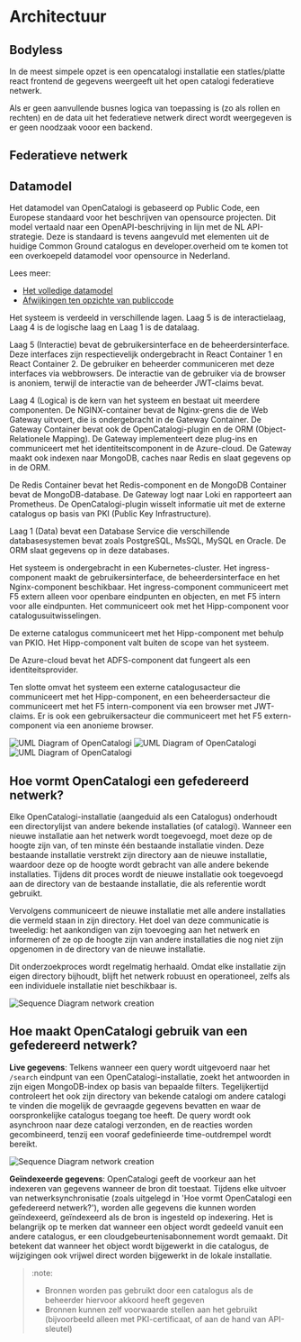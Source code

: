 # Architectuur

## Bodyless
In de meest simpele opzet is een opencatalogi installatie een statles/platte react frontend de gegevens weergeeft uit het open catalogi federatieve netwerk.

Als er geen aanvullende busnes logica van toepassing is (zo als rollen en rechten) en de data uit het federatieve netwerk direct wordt weergegeven is er geen noodzaak vooor een backend.

## Federatieve netwerk

## Datamodel

Het datamodel van OpenCatalogi is gebaseerd op Public Code, een Europese standaard voor het beschrijven van opensource projecten. Dit model vertaald naar een OpenAPI-beschrijving in lijn met de NL API-strategie. Deze is standaard is tevens aangevuld met elementen uit de huidige Common Ground catalogus en developer.overheid om te komen tot een overkoepeld datamodel voor opensource in Nederland.

Lees meer:

- [Het volledige datamodel](https://conduction.stoplight.io/docs/publiccode)
- [Afwijkingen ten opzichte van publiccode](https://github.com/OpenCatalogi/.github/discussions/10)



Het systeem is verdeeld in verschillende lagen. Laag 5 is de interactielaag, Laag 4 is de logische laag en Laag 1 is de datalaag.

Laag 5 (Interactie) bevat de gebruikersinterface en de beheerdersinterface. Deze interfaces zijn respectievelijk ondergebracht in React Container 1 en React Container 2. De gebruiker en beheerder communiceren met deze interfaces via webbrowsers. De interactie van de gebruiker via de browser is anoniem, terwijl de interactie van de beheerder JWT-claims bevat.

Laag 4 (Logica) is de kern van het systeem en bestaat uit meerdere componenten. De NGINX-container bevat de Nginx-grens die de Web Gateway uitvoert, die is ondergebracht in de Gateway Container. De Gateway Container bevat ook de OpenCatalogi-plugin en de ORM (Object-Relationele Mapping). De Gateway implementeert deze plug-ins en communiceert met het identiteitscomponent in de Azure-cloud. De Gateway maakt ook indexen naar MongoDB, caches naar Redis en slaat gegevens op in de ORM.

De Redis Container bevat het Redis-component en de MongoDB Container bevat de MongoDB-database. De Gateway logt naar Loki en rapporteert aan Prometheus. De OpenCatalogi-plugin wisselt informatie uit met de externe catalogus op basis van PKI (Public Key Infrastructure).

Laag 1 (Data) bevat een Database Service die verschillende databasesystemen bevat zoals PostgreSQL, MsSQL, MySQL en Oracle. De ORM slaat gegevens op in deze databases.

Het systeem is ondergebracht in een Kubernetes-cluster. Het ingress-component maakt de gebruikersinterface, de beheerdersinterface en het Nginx-component beschikbaar. Het ingress-component communiceert met F5 extern alleen voor openbare eindpunten en objecten, en met F5 intern voor alle eindpunten. Het communiceert ook met het Hipp-component voor catalogusuitwisselingen.

De externe catalogus communiceert met het Hipp-component met behulp van PKIO. Het Hipp-component valt buiten de scope van het systeem.

De Azure-cloud bevat het ADFS-component dat fungeert als een identiteitsprovider.

Ten slotte omvat het systeem een externe catalogusacteur die communiceert met het Hipp-component, en een beheerdersacteur die communiceert met het F5 intern-component via een browser met JWT-claims. Er is ook een gebruikersacteur die communiceert met het F5 extern-component via een anonieme browser.

![](oc_user.svg "UML Diagram of OpenCatalogi")
![](oc_admin.svg "UML Diagram of OpenCatalogi")
![](oc_extern.svg "UML Diagram of OpenCatalogi")

## Hoe vormt OpenCatalogi een gefedereerd netwerk?

Elke OpenCatalogi-installatie (aangeduid als een Catalogus) onderhoudt een directorylijst van andere bekende installaties (of catalogi). Wanneer een nieuwe installatie aan het netwerk wordt toegevoegd, moet deze op de hoogte zijn van, of ten minste één bestaande installatie vinden. Deze bestaande installatie verstrekt zijn directory aan de nieuwe installatie, waardoor deze op de hoogte wordt gebracht van alle andere bekende installaties. Tijdens dit proces wordt de nieuwe installatie ook toegevoegd aan de directory van de bestaande installatie, die als referentie wordt gebruikt.

Vervolgens communiceert de nieuwe installatie met alle andere installaties die vermeld staan in zijn directory. Het doel van deze communicatie is tweeledig: het aankondigen van zijn toevoeging aan het netwerk en informeren of ze op de hoogte zijn van andere installaties die nog niet zijn opgenomen in de directory van de nieuwe installatie.

Dit onderzoekproces wordt regelmatig herhaald. Omdat elke installatie zijn eigen directory bijhoudt, blijft het netwerk robuust en operationeel, zelfs als een individuele installatie niet beschikbaar is.

![](createnetwork.svg "Sequence Diagram network creation")

## Hoe maakt OpenCatalogi gebruik van een gefedereerd netwerk?

**Live gegevens**:
Telkens wanneer een query wordt uitgevoerd naar het `/search` eindpunt van een OpenCatalogi-installatie, zoekt het antwoorden in zijn eigen MongoDB-index op basis van bepaalde filters. Tegelijkertijd controleert het ook zijn directory van bekende catalogi om andere catalogi te vinden die mogelijk de gevraagde gegevens bevatten en waar de oorspronkelijke catalogus toegang toe heeft. De query wordt ook asynchroon naar deze catalogi verzonden, en de reacties worden gecombineerd, tenzij een vooraf gedefinieerde time-outdrempel wordt bereikt.

![](live.svg "Sequence Diagram network creation")

**Geïndexeerde gegevens**:
OpenCatalogi geeft de voorkeur aan het indexeren van gegevens wanneer de bron dit toestaat. Tijdens elke uitvoer van netwerksynchronisatie (zoals uitgelegd in 'Hoe vormt OpenCatalogi een gefedereerd netwerk?'), worden alle gegevens die kunnen worden geïndexeerd, geïndexeerd als de bron is ingesteld op indexering. Het is belangrijk op te merken dat wanneer een object wordt gedeeld vanuit een andere catalogus, er een cloudgebeurtenisabonnement wordt gemaakt. Dit betekent dat wanneer het object wordt bijgewerkt in die catalogus, de wijzigingen ook vrijwel direct worden bijgewerkt in de lokale installatie.

> :note:
>
> *   Bronnen worden pas gebruikt door een catalogus als de beheerder hiervoor akkoord heeft gegeven
> *   Bronnen kunnen zelf voorwaarde stellen aan het gebruikt (bijvoorbeeld alleen met PKI-certificaat, of aan de hand van API-sleutel)
